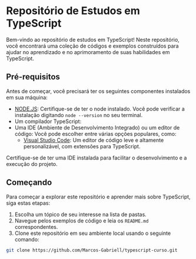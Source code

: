 # Repositório de Estudos em TypeScript


Bem-vindo ao repositório de estudos em TypeScript! Neste repositório, você encontrará uma coleção de códigos e exemplos construídos para ajudar no aprendizado e no aprimoramento de suas habilidades em TypeScript.


## Pré-requisitos

Antes de começar, você precisará ter os seguintes componentes instalados em sua máquina:

- [NODE.JS](https://nodejs.org/en/download): Certifique-se de ter o node instalado. Você pode verificar a instalação digitando `node --version` no seu terminal.
- Um compilador TypeScript: 
- Uma IDE (Ambiente de Desenvolvimento Integrado) ou um editor de código: Você pode escolher entre várias opções populares, como:
   - [Visual Studio Code](https://code.visualstudio.com/download): Um editor de código leve e altamente personalizável, com extensões para TypeScript.

Certifique-se de ter uma  IDE  instalada para facilitar o desenvolvimento e a execução do projeto.

## Começando

Para começar a explorar este repositório e aprender mais sobre TypeScript, siga estas etapas:

1. Escolha um tópico de seu interesse na lista de pastas.
2. Navegue pelos exemplos de código e leia os `README.md` correspondentes.
3. Clone este repositório em seu ambiente local usando o seguinte comando:

```bash
git clone https://github.com/Marcos-Gabriell/typescript-curso.git
